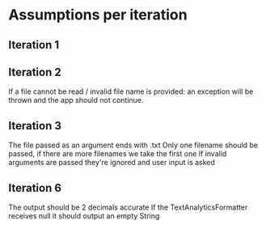# Assumptions per iteration

## Iteration 1

## Iteration 2
If a file cannot be read / invalid file name is provided: an exception will be thrown and the app should not continue. 


## Iteration 3
The file passed as an argument ends with .txt
Only one filename should be passed, if there are more filenames we take the first one
If invalid arguments are passed they're ignored and user input is asked

## Iteration 6
The output should be 2 decimals accurate
If the TextAnalyticsFormatter receives null it should output an empty String